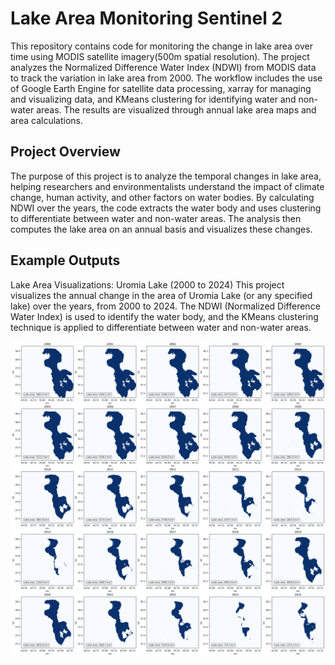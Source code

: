 # Lake Area Monitoring Sentinel 2
This repository contains code for monitoring the change in lake area over time using MODIS satellite imagery(500m spatial resolution). The project analyzes the Normalized Difference Water Index (NDWI) from MODIS data to track the variation in lake area from 2000. The workflow includes the use of Google Earth Engine for satellite data processing, xarray for managing and visualizing data, and KMeans clustering for identifying water and non-water areas. The results are visualized through annual lake area maps and area calculations.



## Project Overview
The purpose of this project is to analyze the temporal changes in lake area, helping researchers and environmentalists understand the impact of climate change, human activity, and other factors on water bodies. By calculating NDWI over the years, the code extracts the water body and uses clustering to differentiate between water and non-water areas. The analysis then computes the lake area on an annual basis and visualizes these changes.



## Example Outputs
Lake Area Visualizations: Uromia Lake (2000 to 2024)
This project visualizes the annual change in the area of Uromia Lake (or any specified lake) over the years, from 2000 to 2024. The NDWI (Normalized Difference Water Index) is used to identify the water body, and the KMeans clustering technique is applied to differentiate between water and non-water areas.

![image alt](https://github.com/SaeidDaliriSusefi/Lake-Monitoring-Modis/blob/93f692f3a74ce9533a79dca36b00ba9e73c87ac3/Images/urmia%20lake_Area.png)

